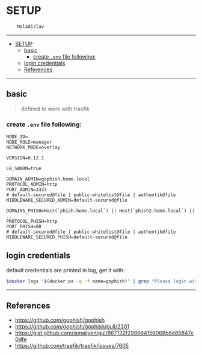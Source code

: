 # SETUP

```sh
    MVladislav
```

---

- [SETUP](#setup)
  - [basic](#basic)
    - [create `.env` file following:](#create-env-file-following)
  - [login credentials](#login-credentials)
  - [References](#references)

---

## basic

> defined to work with traefik

### create `.env` file following:

```env
NODE_ID=
NODE_ROLE=manager
NETWORK_MODE=overlay

VERSION=0.12.1

LB_SWARM=true

DOMAIN_ADMIN=gophish.home.local
PROTOCOL_ADMIN=http
PORT_ADMIN=3333
# default-secured@file | public-whitelist@file | authentik@file
MIDDLEWARE_SECURED_ADMIN=default-secured@file

DOMAINS_PHISH=Host(`phish.home.local`) || Host(`phish2.home.local`) || ...
PROTOCOL_PHISH=http
PORT_PHISH=80
# default-secured@file | public-whitelist@file | authentik@file
MIDDLEWARE_SECURED_PHISH=default-secured@file
```

## login credentials

default credentials are printed in log, get it with:

```sh
$docker logs "$(docker ps -q -f name=gophish)" | grep "Please login with"
```

---

## References

- <https://github.com/gophish/gophish>
- <https://github.com/gophish/gophish/pull/2301>
- <https://gist.github.com/ismailyenigul/867132f298664156068b6e85847c0dfe>
- <https://github.com/traefik/traefik/issues/7605>
